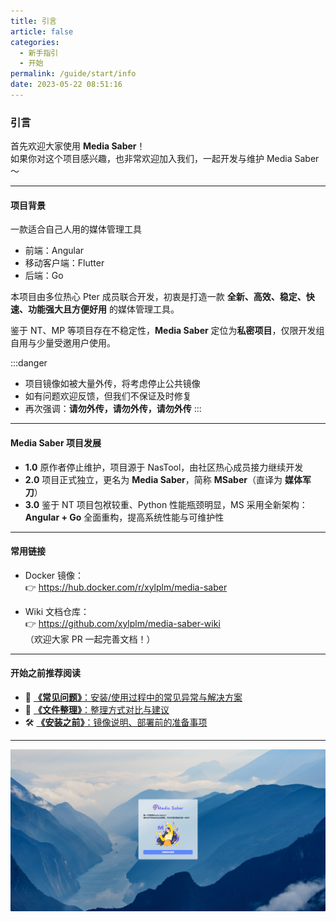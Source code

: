 ```yaml
---
title: 引言
article: false
categories: 
  - 新手指引
  - 开始
permalink: /guide/start/info
date: 2023-05-22 08:51:16
---
```


### 引言

首先欢迎大家使用 **Media Saber**！  
如果你对这个项目感兴趣，也非常欢迎加入我们，一起开发与维护 Media Saber～

---

#### 项目背景

一款适合自己人用的媒体管理工具

- 前端：Angular  
- 移动客户端：Flutter  
- 后端：Go  

本项目由多位热心 Pter 成员联合开发，初衷是打造一款 **全新、高效、稳定、快速、功能强大且方便好用** 的媒体管理工具。  

鉴于 NT、MP 等项目存在不稳定性，**Media Saber** 定位为**私密项目**，仅限开发组自用与少量受邀用户使用。

:::danger
- 项目镜像如被大量外传，将考虑停止公共镜像
- 如有问题欢迎反馈，但我们不保证及时修复
- 再次强调：**请勿外传，请勿外传，请勿外传**
:::

---

#### Media Saber 项目发展

- **1.0** 原作者停止维护，项目源于 NasTool，由社区热心成员接力继续开发  
- **2.0** 项目正式独立，更名为 **Media Saber**，简称 **MSaber**（直译为 **媒体军刀**）  
- **3.0** 鉴于 NT 项目包袱较重、Python 性能瓶颈明显，MS 采用全新架构：**Angular + Go** 全面重构，提高系统性能与可维护性  

---

#### 常用链接

- Docker 镜像：  
  👉 <https://hub.docker.com/r/xylplm/media-saber>

- Wiki 文档仓库：  
  👉 <https://github.com/xylplm/media-saber-wiki>  
  （欢迎大家 PR 一起完善文档！）

---

#### 开始之前推荐阅读

- 📌 [**《常见问题》**：安装/使用过程中的常见异常与解决方案](/guide/start/problem/)
- 📂 [**《文件整理》**：整理方式对比与建议](/docs/other/glossary/#转移方式)
- 🛠️ [**《安装之前》**：镜像说明、部署前的准备事项](/guide/install/start/)

---

<div align="center"><img src="./images/yy/yy01.png" width="800"/></div>
